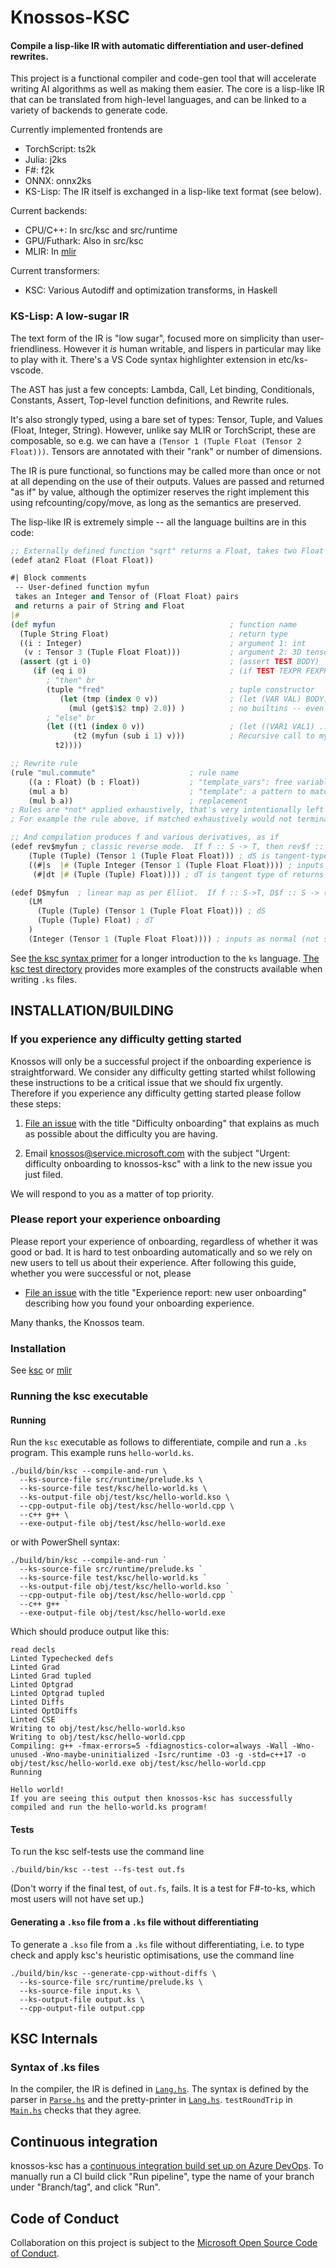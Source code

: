 # Knossos-KSC  

#### Compile a lisp-like IR with automatic differentiation and user-defined rewrites.

This project is a functional compiler and code-gen tool that will
accelerate writing AI algorithms as well as making them easier.   The core is a lisp-like IR that can be translated from high-level languages, and can be linked to a variety of backends to generate code.

Currently implemented frontends are
 * TorchScript: ts2k
 * Julia: j2ks
 * F#: f2k
 * ONNX: onnx2ks
 * KS-Lisp: The IR itself is exchanged in a lisp-like text format (see below).  

Current backends:
 * CPU/C++: In src/ksc and src/runtime
 * GPU/Futhark: Also in src/ksc
 * MLIR: In [mlir](mlir/README.md)

Current transformers:
 * KSC: Various Autodiff and optimization transforms, in Haskell 

### KS-Lisp: A low-sugar IR

The text form of the IR is "low sugar", focused more on simplicity than user-friendliness.
However it *is* human writable, and lispers in particular may like to play with it.
There's a VS Code syntax highlighter extension in etc/ks-vscode.

The AST has just a few concepts: Lambda, Call, Let binding, Conditionals, Constants, Assert, 
Top-level function definitions, and Rewrite rules.

It's also strongly typed, using a bare set of types: Tensor, Tuple, and Values (Float, Integer, String).  However, unlike say MLIR or TorchScript, these are composable, so e.g. we can have a `(Tensor 1 (Tuple Float (Tensor 2 Float)))`.  Tensors are annotated with their "rank" or number of dimensions.

The IR is pure functional, so functions may be called more than once or not at all depending on the use of their outputs.  Values are passed and returned "as if" by value, although the optimizer reserves the right implement this using refcounting/copy/move, as long as the semantics are preserved.

The lisp-like IR is extremely simple -- all the language builtins are in this code:
```clojure
;; Externally defined function "sqrt" returns a Float, takes two Float
(edef atan2 Float (Float Float)) 

#| Block comments
 -- User-defined function myfun 
 takes an Integer and Tensor of (Float Float) pairs
 and returns a pair of String and Float
|#
(def myfun                                       ; function name
  (Tuple String Float)                           ; return type
  ((i : Integer)                                 ; argument 1: int
   (v : Tensor 3 (Tuple Float Float)))           ; argument 2: 3D tensor of tuple
  (assert (gt i 0)                               ; (assert TEST BODY)
     (if (eq i 0)                                ; (if TEST TEXPR FEXPR)
        ; "then" br
        (tuple "fred"                            ; tuple constructor
           (let (tmp (index 0 v))                ; (let (VAR VAL) BODY)
             (mul (get$1$2 tmp) 2.0)) )          ; no builtins -- even mul is a function
        ; "else" br
        (let ((t1 (index 0 v))                   ; (let ((VAR1 VAL1) ... (VARn VALn)) BODY)
              (t2 (myfun (sub i 1) v)))          ; Recursive call to myfun
          t2))))

;; Rewrite rule
(rule "mul.commute"                     ; rule name
    ((a : Float) (b : Float))           ; "template_vars": free variables in the template
    (mul a b)                           ; "template": a pattern to match
    (mul b a))                          ; replacement
; Rules are *not* applied exhaustively, that's very intentionally left up to the compiler.  
; For example the rule above, if matched exhaustively would not terminate.

;; And compilation produces f and various derivatives, as if
(edef rev$myfun ; classic reverse mode.  If f :: S -> T, then rev$f :: (S, dT) -> dS
    (Tuple (Tuple) (Tensor 1 (Tuple Float Float))) ; dS is tangent-type of inputs (dInteger = void)
    ((#|s  |# (Tuple Integer (Tensor 1 (Tuple Float Float)))) ; inputs in a single tuple
     (#|dt |# (Tuple (Tuple) Float)))) ; dT is tangent type of returns

(edef D$myfun  ; linear map as per Elliot.  If f :: S->T, D$f :: S -> (LM dS dT) where LM is linear map
    (LM
      (Tuple (Tuple) (Tensor 1 (Tuple Float Float))) ; dS
      (Tuple (Tuple) Float) ; dT
    )
    (Integer (Tensor 1 (Tuple Float Float)))) ; inputs as normal (not single-tupled)
```
See [the ksc syntax primer](test/ksc/syntax-primer.ks) for a longer
introduction to the `ks` language.  [The ksc test
directory](test/ksc) provides more examples of the constructs
available when writing `.ks` files.


## INSTALLATION/BUILDING

### If you experience any difficulty getting started

Knossos will only be a successful project if the onboarding experience
is straightforward.  We consider any difficulty getting started whilst
following these instructions to be a critical issue that we should fix
urgently.  Therefore if you experience any difficulty getting started
please follow these steps:

1. [File an
issue](https://github.com/microsoft/knossos-ksc/issues/new) with the
title "Difficulty onboarding" that explains as much as possible about
the difficulty you are having.

2. Email knossos@service.microsoft.com with the subject "Urgent:
difficulty onboarding to knossos-ksc" with a link to the new issue you
just filed.

We will respond to you as a matter of top priority.

### Please report your experience onboarding

Please report your experience of onboarding, regardless of whether it
was good or bad.  It is hard to test onboarding automatically and so
we rely on new users to tell us about their experience.  After
following this guide, whether you were successful or not, please

* [File an issue](https://github.com/microsoft/knossos-ksc/issues/new)
  with the title "Experience report: new user onboarding" describing
  how you found your onboarding experience.

Many thanks, the Knossos team.

### Installation

See [ksc](README-ksc.md) or [mlir](README-mlir.md)

### Running the ksc executable

#### Running

Run the `ksc` executable as follows to differentiate, compile and run
a `.ks` program.  This example runs `hello-world.ks`.

```
./build/bin/ksc --compile-and-run \
  --ks-source-file src/runtime/prelude.ks \
  --ks-source-file test/ksc/hello-world.ks \
  --ks-output-file obj/test/ksc/hello-world.kso \
  --cpp-output-file obj/test/ksc/hello-world.cpp \
  --c++ g++ \
  --exe-output-file obj/test/ksc/hello-world.exe
```

or with PowerShell syntax:

```
./build/bin/ksc --compile-and-run `
  --ks-source-file src/runtime/prelude.ks `
  --ks-source-file test/ksc/hello-world.ks `
  --ks-output-file obj/test/ksc/hello-world.kso `
  --cpp-output-file obj/test/ksc/hello-world.cpp `
  --c++ g++ `
  --exe-output-file obj/test/ksc/hello-world.exe
```

Which should produce output like this:
```
read decls
Linted Typechecked defs
Linted Grad
Linted Grad tupled
Linted Optgrad
Linted Optgrad tupled
Linted Diffs
Linted OptDiffs
Linted CSE
Writing to obj/test/ksc/hello-world.kso
Writing to obj/test/ksc/hello-world.cpp
Compiling: g++ -fmax-errors=5 -fdiagnostics-color=always -Wall -Wno-unused -Wno-maybe-uninitialized -Isrc/runtime -O3 -g -std=c++17 -o obj/test/ksc/hello-world.exe obj/test/ksc/hello-world.cpp
Running

Hello world!
If you are seeing this output then knossos-ksc has successfully compiled and run the hello-world.ks program!
```

#### Tests

To run the ksc self-tests use the command line

```
./build/bin/ksc --test --fs-test out.fs
```

(Don't worry if the final test, of `out.fs`, fails.  It is a test for
F#-to-ks, which most users will not have set up.)

#### Generating a `.kso` file from a `.ks` file without differentiating

To generate a `.kso` file from a `.ks` file without differentiating,
i.e. to type check and apply ksc's heuristic optimisations, use the
command line

```
./build/bin/ksc --generate-cpp-without-diffs \
  --ks-source-file src/runtime/prelude.ks \
  --ks-source-file input.ks \
  --ks-output-file output.ks \
  --cpp-output-file output.cpp
```

## KSC Internals

### Syntax of .ks files

In the compiler, the IR is defined in [`Lang.hs`](src/ksc/Lang.hs).
The syntax is defined by the parser in
[`Parse.hs`](src/ksc/Parse.hs) and the pretty-printer in
[`Lang.hs`](src/ksc/Lang.hs).  `testRoundTrip` in
[`Main.hs`](src/ksc/Main.hs) checks that they agree.


## Continuous integration

knossos-ksc has a [continuous integration build set up on Azure
DevOps](https://msrcambridge.visualstudio.com/Knossos/_build?definitionId=609).
To manually run a CI build click "Run pipeline", type the name of your
branch under "Branch/tag", and click "Run".

## Code of Conduct

Collaboration on this project is subject to the [Microsoft Open Source
Code of Conduct](https://opensource.microsoft.com/codeofconduct).
